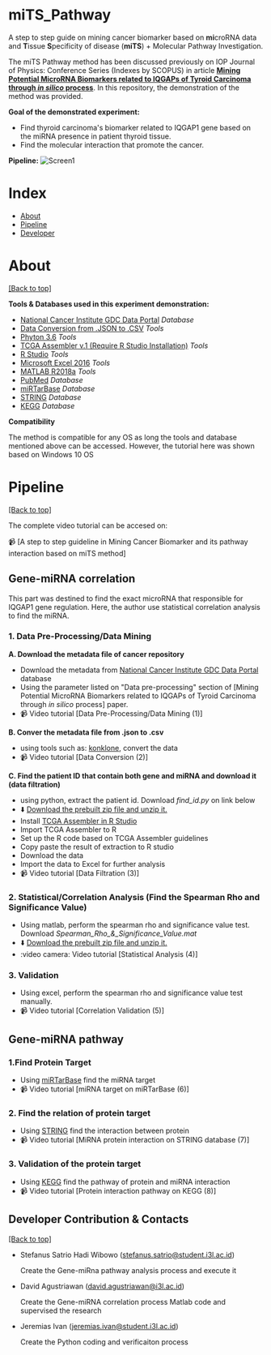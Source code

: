 # miTS_Pathway
A step to step guide on mining cancer biomarker based on **mi**croRNA data and **T**issue **S**pecificity of disease (**miTS**) + Molecular Pathway Investigation.

The miTS Pathway method has been discussed previously on IOP Journal of Physics: Conference Series (Indexes by SCOPUS) in article [**Mining Potential MicroRNA Biomarkers related to IQGAPs of Tyroid Carcinoma through *in silico* process**](http://commdis.telkomuniversity.ac.id/icodis/2018/). In this repository, the demonstration of the method  was provided.

**Goal of the demonstrated experiment:**
- Find thyroid carcinoma's biomarker related to IQGAP1 gene based on the miRNA presence in patient thyroid tissue.
- Find the molecular interaction that promote the cancer.

**Pipeline:**
![Screen1](https://imgur.com/93AEymj.jpg)


# Index

- [About](https://github.com/stefanuswibowo/MiTS_Pathway#about)
- [Pipeline](https://github.com/stefanuswibowo/MiTS_Pathway#pipeline)
- [Developer](https://github.com/stefanuswibowo/MiTS_Pathway#contacts)


# About

[[Back to top]](https://github.com/stefanuswibowo/MiTS_Pathway#index)

**Tools & Databases used in this experiment demonstration:**
- [National Cancer Institute GDC Data Portal](https://portal.gdc.cancer.gov/) *Database*
- [Data Conversion from .JSON to .CSV](https://konklone.io/json/) *Tools*
- [Phyton 3.6](https://www.python.org/downloads/release/python-360/) *Tools*
- [TCGA Assembler v.1 (Require R Studio Installation)](http://www.compgenome.org/TCGA-Assembler/) *Tools*
- [R Studio](https://www.rstudio.com/) *Tools*
- [Microsoft Excel 2016](https://products.office.com/en/excel) *Tools*
- [MATLAB R2018a](https://www.mathworks.com/products/matlab.html) *Tools*
- [PubMed](https://www.ncbi.nlm.nih.gov/pubmed/) *Database*
- [miRTarBase](http://mirtarbase.mbc.nctu.edu.tw/) *Database*
- [STRING](https://string-db.org/) *Database*
- [KEGG](https://www.genome.jp/kegg/) *Database*

**Compatibility**

The method is compatible for any OS as long the tools and database mentioned above can be accessed. However, the tutorial here was shown based on Windows 10 OS


# Pipeline

[[Back to top]](https://github.com/stefanuswibowo/MiTS_Pathway#index)

The complete video tutorial can be accesed on:

:video_camera: [A step to step guideline in Mining Cancer Biomarker and its pathway interaction based on miTS method]

## Gene-miRNA correlation
This part was destined to find the exact microRNA that responsible for IQGAP1 gene regulation. Here, the author use statistical correlation analysis to find the miRNA.

### 1. Data Pre-Processing/Data Mining
**A. Download the metadata file of cancer repository**
- Download the metadata from [National Cancer Institute GDC Data Portal](https://portal.gdc.cancer.gov/) database
- Using the parameter listed on "Data pre-processing" section of [Mining Potential MicroRNA Biomarkers related to IQGAPs of Tyroid Carcinoma through *in silico* process] paper.
- :video_camera: Video tutorial [Data Pre-Processing/Data Mining (1)]

**B. Conver the metadata file from .json to .csv**
- using tools such as: [konklone](https://konklone.io/json/), convert the data
- :video_camera: Video tutorial [Data Conversion (2)]

**C. Find the patient ID that contain both gene and miRNA and download it (data filtration)**
- using python, extract the patient id. Download *find_id.py* on link below
- :arrow_down: [Download the prebuilt zip file and unzip it.](https://github.com/stefanuswibowo/miTS_Pathway/releases/latest)
- Install [TCGA Assembler in R Studio](http://www.compgenome.org/TCGA-Assembler/)
- Import TCGA Assembler to R
- Set up the R code based on TCGA Assembler guidelines
- Copy paste the result of extraction to R studio
- Download the data
- Import the data to Excel for further analysis
- :video_camera: Video tutorial [Data Filtration (3)]

### 2. Statistical/Correlation Analysis (Find the Spearman Rho and Significance Value)
- Using matlab, perform the spearman rho and significance value test. Download *Spearman_Rho_&_Significance_Value.mat*
- :arrow_down: [Download the prebuilt zip file and unzip it.](https://github.com/stefanuswibowo/miTS_Pathway/releases/latest)
- :video camera: Video tutorial [Statistical Analysis (4)]

### 3. Validation
- Using excel, perform the spearman rho and significance value test manually.
- :video_camera: Video tutorial [Correlation Validation (5)]

## Gene-miRNA pathway

### 1.Find Protein Target
- Using [miRTarBase](http://mirtarbase.mbc.nctu.edu.tw/) find the miRNA target
- :video_camera: Video tutorial [miRNA target on miRTarBase (6)]

### 2. Find the relation of protein target
- Using [STRING](https://string-db.org/) find the interaction between protein
- :video_camera: Video tutorial [MiRNA protein interaction on STRING database (7)]

### 3. Validation of the protein target
- Using [KEGG](https://www.genome.jp/kegg/) find the pathway of protein and miRNA interaction
- :video_camera: Video tutorial [Protein interaction pathway on KEGG (8)]

  
 ## Developer Contribution & Contacts
 
 [[Back to top]](https://github.com/stefanuswibowo/MiTS_Pathway#Developer)
 
 - Stefanus Satrio Hadi Wibowo (stefanus.satrio@student.i3l.ac.id)
 
   Create the Gene-miRna pathway analysis process and execute it
 - David Agustriawan (david.agustriawan@i3l.ac.id)
 
   Create the Gene-miRNA correlation process Matlab code and supervised the research
 - Jeremias Ivan (jeremias.ivan@student.i3l.ac.id)
 
   Create the Python coding and verificaiton process
